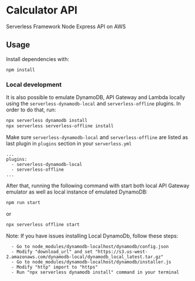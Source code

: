 # Calculator API
Serverless Framework Node Express API on AWS

## Usage

Install dependencies with:

```
npm install
```

### Local development

It is also possible to emulate DynamoDB, API Gateway and Lambda locally using the `serverless-dynamodb-local` and `serverless-offline` plugins. In order to do that, run:

```bash
npx serverless dynamodb install
npx serverless serverless-offline install
```

Make sure `serverless-dynamodb-local` and `serverless-offline` are listed as last plugin in `plugins` section in your `serverless.yml`

```
...
plugins:
  - serverless-dynamodb-local
  - serverless-offline
...
```

After that, running the following command with start both local API Gateway emulator as well as local instance of emulated DynamoDB:

```bash
npm run start
```

or

```bash
npx serverless offline start
```

Note: If you have issues installing Local DynamoDb, follow these steps:

```
  - Go to node_modules/dynamodb-localhost/dynamodb/config.json
  - Modify "download_url" and set "https://s3.us-west-2.amazonaws.com/dynamodb-local/dynamodb_local_latest.tar.gz"
  - Go to node_modules/dynamodb-localhost/dynamodb/installer.js
  - Modify "http" import to "https"
  - Run "npx serverless dynamodb install" command in your terminal
```